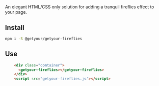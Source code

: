 # <getyour-fireflies></getyour-fireflies>

An elegant HTML/CSS only solution for adding a tranquil fireflies effect to your page.

## Install

```bash
npm i -S @getyour/getyour-fireflies
```

## Use

```html
    <div class="container">
      <getyour-fireflies></getyour-fireflies>
    </div>
    <script src="getyour-fireflies.js"></script>
```
